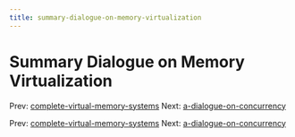 ```yaml
---
title: summary-dialogue-on-memory-virtualization
---
```


# Summary Dialogue on Memory Virtualization

Prev:
[complete-virtual-memory-systems](complete-virtual-memory-systems.md)
Next:
[a-dialogue-on-concurrency](a-dialogue-on-concurrency.md)

Prev:
[complete-virtual-memory-systems](complete-virtual-memory-systems.md)
Next:
[a-dialogue-on-concurrency](a-dialogue-on-concurrency.md)
